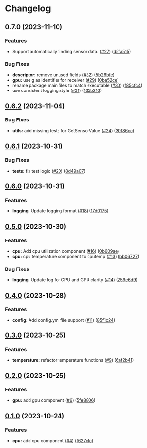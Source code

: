 # Changelog

## [0.7.0](https://github.com/freddiehaddad/swaybar/compare/v0.6.2...v0.7.0) (2023-11-10)


### Features

* Support automatically finding sensor data. ([#27](https://github.com/freddiehaddad/swaybar/issues/27)) ([d5fa515](https://github.com/freddiehaddad/swaybar/commit/d5fa5154f03194e40550dcf6f8829ad026ea52a7))


### Bug Fixes

* **descriptor:** remove unused fields ([#32](https://github.com/freddiehaddad/swaybar/issues/32)) ([5b26bfe](https://github.com/freddiehaddad/swaybar/commit/5b26bfee63b4500c72be514fc235f2e784c9dc51))
* **gpu:** use g as identifier for receiver ([#29](https://github.com/freddiehaddad/swaybar/issues/29)) ([0ba52ce](https://github.com/freddiehaddad/swaybar/commit/0ba52ce56211004af600cc19dd88a21152023a25))
* rename package main files to match executable ([#30](https://github.com/freddiehaddad/swaybar/issues/30)) ([f85cfc4](https://github.com/freddiehaddad/swaybar/commit/f85cfc4414282bb78d821fc240a2f366b7ab7037))
* use consistent logging style ([#31](https://github.com/freddiehaddad/swaybar/issues/31)) ([165b216](https://github.com/freddiehaddad/swaybar/commit/165b216f0cba882215d4f7890795b23b91a03a3f))

## [0.6.2](https://github.com/freddiehaddad/swaybar/compare/v0.6.1...v0.6.2) (2023-11-04)


### Bug Fixes

* **utils:** add missing tests for GetSensorValue ([#24](https://github.com/freddiehaddad/swaybar/issues/24)) ([30f86cc](https://github.com/freddiehaddad/swaybar/commit/30f86ccd488b684294f9d08939bf5dfc0ce8447e))

## [0.6.1](https://github.com/freddiehaddad/swaybar/compare/v0.6.0...v0.6.1) (2023-10-31)


### Bug Fixes

* **tests:** fix test logic ([#20](https://github.com/freddiehaddad/swaybar/issues/20)) ([8d49a07](https://github.com/freddiehaddad/swaybar/commit/8d49a07a232b5e78e9043eb537e573d8a9e05811))

## [0.6.0](https://github.com/freddiehaddad/swaybar/compare/v0.5.0...v0.6.0) (2023-10-31)


### Features

* **logging:** Update logging format ([#18](https://github.com/freddiehaddad/swaybar/issues/18)) ([17d0175](https://github.com/freddiehaddad/swaybar/commit/17d017576b5cf6d14622e4ceb2d0631ca62a5640))

## [0.5.0](https://github.com/freddiehaddad/swaybar/compare/v0.4.0...v0.5.0) (2023-10-30)


### Features

* **cpu:** Add cpu utilization component ([#16](https://github.com/freddiehaddad/swaybar/issues/16)) ([0b609ae](https://github.com/freddiehaddad/swaybar/commit/0b609aeccd3d13299f4867f2ffa77502c4609e00))
* **cpu:** cpu temperature component to cputemp ([#13](https://github.com/freddiehaddad/swaybar/issues/13)) ([bb06727](https://github.com/freddiehaddad/swaybar/commit/bb06727b1df5fb874af9e53b98f3b811d6538660))


### Bug Fixes

* **logging:** Update log for CPU and GPU clarity ([#14](https://github.com/freddiehaddad/swaybar/issues/14)) ([259e6d9](https://github.com/freddiehaddad/swaybar/commit/259e6d95c1d44d11e4446b20a09e275e7778d2d7))

## [0.4.0](https://github.com/freddiehaddad/swaybar/compare/v0.3.0...v0.4.0) (2023-10-28)


### Features

* **config:** Add config.yml file support ([#11](https://github.com/freddiehaddad/swaybar/issues/11)) ([85f1c24](https://github.com/freddiehaddad/swaybar/commit/85f1c24b7f17c6795248479d7d79696e206d9008))

## [0.3.0](https://github.com/freddiehaddad/swaybar/compare/v0.2.0...v0.3.0) (2023-10-25)


### Features

* **temperature:** refactor temperature functions ([#9](https://github.com/freddiehaddad/swaybar/issues/9)) ([6af2b41](https://github.com/freddiehaddad/swaybar/commit/6af2b41f955b1c6c4baf79b579cf3bc05db3d461))

## [0.2.0](https://github.com/freddiehaddad/swaybar/compare/v0.1.0...v0.2.0) (2023-10-25)


### Features

* **gpu:** add gpu component ([#6](https://github.com/freddiehaddad/swaybar/issues/6)) ([5fe8806](https://github.com/freddiehaddad/swaybar/commit/5fe8806a4e5783f8bc51c5e3d4b5641973149e0f))

## [0.1.0](https://github.com/freddiehaddad/swaybar/compare/v0.0.1...v0.1.0) (2023-10-24)


### Features

* **cpu:** add cpu component ([#4](https://github.com/freddiehaddad/swaybar/issues/4)) ([f627cfc](https://github.com/freddiehaddad/swaybar/commit/f627cfcb23a8df0c85b77c60d6924b85a3acc6e0))
